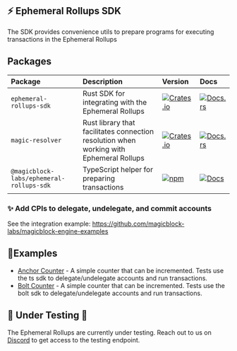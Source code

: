 ## ⚡ Ephemeral Rollups SDK

The SDK provides convenience utils to prepare programs for executing transactions in the Ephemeral Rollups

## Packages

| Package                                   | Description                                           | Version                                                                                                                                  | Docs                                                                                        |
|:------------------------------------------|:------------------------------------------------------|:-----------------------------------------------------------------------------------------------------------------------------------------|:--------------------------------------------------------------------------------------------|
| `ephemeral-rollups-sdk`                   | Rust SDK for integrating with the Ephemeral Rollups   | [![Crates.io](https://img.shields.io/crates/v/ephemeral-rollups-sdk?color=blue)](https://crates.io/crates/ephemeral-rollups-sdk)                                 | [![Docs.rs](https://img.shields.io/badge/docs-tutorials-blue)](https://docs.magicblock.gg/) |
| `magic-resolver`                   | Rust library that facilitates connection resolution when working with Ephemeral Rollups   | [![Crates.io](https://img.shields.io/crates/v/ephemeral-rollups-sdk?color=blue)](https://crates.io/crates/magic-resolver)                                 | [![Docs.rs](https://img.shields.io/badge/docs-tutorials-blue)](https://docs.magicblock.gg/) |
| `@magicblock-labs/ephemeral-rollups-sdk`  | TypeScript helper for preparing transactions          | [![npm](https://img.shields.io/npm/v/@magicblock-labs/ephemeral-rollups-sdk.svg?color=blue)](https://www.npmjs.com/package/@magicblock-labs/ephemeral-rollups-sdk)         | [![Docs](https://img.shields.io/badge/docs-tutorials-blue)](https://docs.magicblock.gg)     |

### ✨ Add CPIs to delegate, undelegate, and commit accounts

See the integration example: https://github.com/magicblock-labs/magicblock-engine-examples

## 👷Examples

- [Anchor Counter](https://github.com/magicblock-labs/magicblock-engine-examples/blob/main/anchor-counter/README.md) - A simple counter that can be incremented. Tests use the ts sdk to delegate/undelegate accounts and run transactions.
- [Bolt Counter](https://github.com/magicblock-labs/magicblock-engine-examples/blob/main/bolt-counter/README.md) - A simple counter that can be incremented. Tests use the bolt sdk to delegate/undelegate accounts and run transactions.


## 🚧 Under Testing 🚧

The Ephemeral Rollups are currently under testing. Reach out to us on [Discord](https://discord.com/invite/MBkdC3gxcv) to get access to the testing endpoint. 
